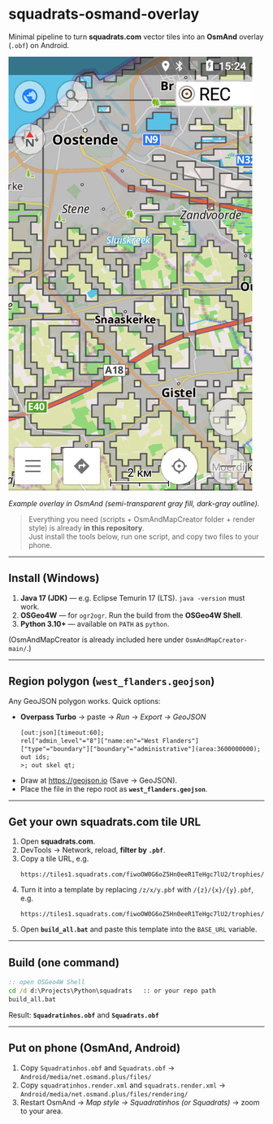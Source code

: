 # squadrats-osmand-overlay

Minimal pipeline to turn **squadrats.com** vector tiles into an **OsmAnd** overlay (`.obf`) on Android.

![Preview](docs/screenshot.png)

*Example overlay in OsmAnd (semi-transparent gray fill, dark-gray outline).*

> Everything you need (scripts + OsmAndMapCreator folder + render style) is already **in this repository**.  
> Just install the tools below, run one script, and copy two files to your phone.

---

## Install (Windows)

1. **Java 17 (JDK)** — e.g. Eclipse Temurin 17 (LTS). `java -version` must work.  
2. **OSGeo4W** — for `ogr2ogr`. Run the build from the **OSGeo4W Shell**.  
3. **Python 3.10+** — available on `PATH` as `python`.

(OsmAndMapCreator is already included here under `OsmAndMapCreator-main/`.)

---

## Region polygon (`west_flanders.geojson`)

Any GeoJSON polygon works. Quick options:

* **Overpass Turbo** → paste → *Run* → *Export → GeoJSON*  
  ```
  [out:json][timeout:60];
  rel["admin_level"="8"]["name:en"="West Flanders"]["type"="boundary"]["boundary"="administrative"](area:3600000000);
  out ids;
  >; out skel qt;
  ```
* Draw at https://geojson.io (Save → GeoJSON).  
* Place the file in the repo root as **`west_flanders.geojson`**.

---

## Get your own **squadrats.com** tile URL

1. Open **squadrats.com**.  
2. DevTools → Network, reload, **filter by `.pbf`**.  
3. Copy a tile URL, e.g.  
   ```
   https://tiles1.squadrats.com/fiwoOW0G6oZ5Hn0eeR1TeHgc7lU2/trophies/1754233411401/12/2081/1367.pbf
   ```
4. Turn it into a template by replacing `/z/x/y.pbf` with `/{z}/{x}/{y}.pbf`, e.g.  
   ```
   https://tiles1.squadrats.com/fiwoOW0G6oZ5Hn0eeR1TeHgc7lU2/trophies/1754233411401/{z}/{x}/{y}.pbf
   ```
5. Open **`build_all.bat`** and paste this template into the `BASE_URL` variable.

---

## Build (one command)

```bat
:: open OSGeo4W Shell
cd /d d:\Projects\Python\squadrats   :: or your repo path
build_all.bat
```

Result: **`Squadratinhos.obf`** and **`Squadrats.obf`**

---

## Put on phone (OsmAnd, Android)

1. Copy `Squadratinhos.obf` and `Squadrats.obf`  → `Android/media/net.osmand.plus/files/`  
2. Copy `squadratinhos.render.xml` and `squadrats.render.xml` → `Android/media/net.osmand.plus/files/rendering/`  
3. Restart OsmAnd → *Map style → Squadratinhos (or Squadrats)* → zoom to your area.


